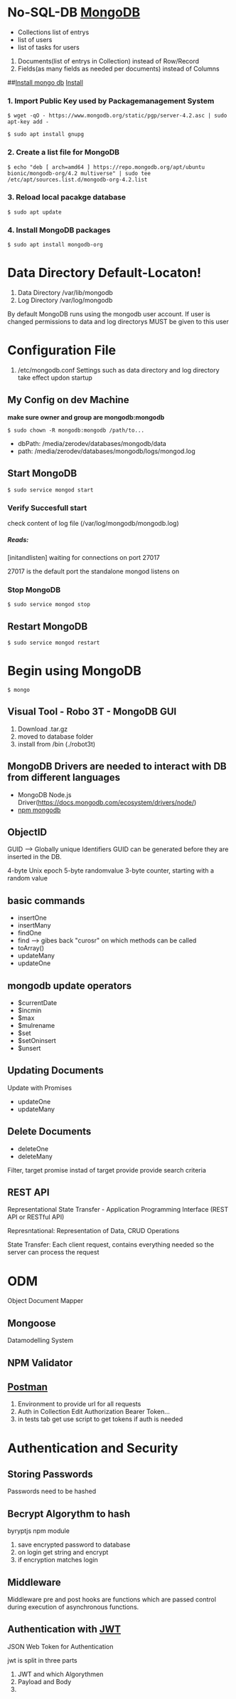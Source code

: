 # No-SQL-DB [MongoDB](https://www.mongodb.com/download-center/community)

* Collections list of entrys
 * list of users
 * list of tasks for users

1. Documents(list of entrys in Collection) instead of Row/Record
1. Fields(as many fields as needed per documents) instead of Columns



##[Install mongo db](https://docs.mongodb.com/manual/tutorial/install-mongodb-on-ubuntu/)
[Install](https://itsfoss.com/install-mongodb-ubuntu/)

### 1. Import Public Key used by Packagemanagement System

    $ wget -qO - https://www.mongodb.org/static/pgp/server-4.2.asc | sudo apt-key add -

    $ sudo apt install gnupg

### 2. Create a list file for MongoDB

    $ echo "deb [ arch=amd64 ] https://repo.mongodb.org/apt/ubuntu bionic/mongodb-org/4.2 multiverse" | sudo tee /etc/apt/sources.list.d/mongodb-org-4.2.list

### 3. Reload local pacakge database

    $ sudo apt update

### 4. Install MongoDB packages

    $ sudo apt install mongodb-org

# Data Directory Default-Locaton!

1. Data Directory /var/lib/mongodb
1. Log Directory /var/log/mongodb

By default MongoDB runs using the mongodb user account. If user is changed permissions to data and log directorys MUST be given to this user

# Configuration File
1. /etc/mongodb.conf
Settings such as data directory and log directory take effect updon startup

## My Config on dev Machine
**make sure owner and group are mongodb:mongodb**

    $ sudo chown -R mongodb:mongodb /path/to...

* dbPath: /media/zerodev/databases/mongodb/data
* path: /media/zerodev/databases/mongodb/logs/mongod.log


## Start MongoDB

    $ sudo service mongod start

### Verify Succesfull start

check content of log file (/var/log/mongodb/mongodb.log)

##### Reads:

[initandlisten] waiting for connections on port 27017

27017 is the default port the standalone mongod listens on

### Stop MongoDB

    $ sudo service mongod stop

## Restart MongoDB

    $ sudo service mongod restart

# Begin using MongoDB

    $ mongo


## Visual Tool - Robo 3T -  MongoDB GUI
1. Download .tar.gz
1. moved to database folder
1. install from /bin (./robot3t)


## MongoDB Drivers are needed to interact with DB from different languages
* MongoDB Node.js Driver(https://docs.mongodb.com/ecosystem/drivers/node/)
* [npm mongodb](https://www.npmjs.com/package/mongodb)



## ObjectID
GUID --> Globally unique Identifiers
GUID can be generated before they are inserted in the DB.

4-byte Unix epoch
5-byte randomvalue
3-byte counter, starting with a random value


## basic commands
* insertOne
* insertMany
* findOne
* find --> gibes back "curosr" on which methods can be called
 * toArray()
* updateMany
* updateOne


## mongodb update operators
* $currentDate
* $incmin
* $max
* $mulrename
* $set
* $setOninsert
* $unsert


## Updating Documents

Update with Promises
* updateOne
* updateMany


## Delete Documents
* deleteOne
* deleteMany

Filter, target promise instad of target
provide provide search criteria




## REST API
Representational State Transfer - Application Programming Interface (REST API or RESTful API)

Represntational: Representation of Data, CRUD Operations

State Transfer: Each client request, contains everything needed so the server can process the request






# ODM
Object Document Mapper

## Mongoose
Datamodelling System

## NPM Validator


## [Postman](https://www.getpostman.com/)

1. Environment to provide url for all requests
1. Auth in Collection Edit Authorization Bearer Token...
1. in tests tab get use script to get tokens if auth is needed

# Authentication and Security

## Storing Passwords
Passwords need to be hashed

## Becrypt Algorythm to hash

byryptjs npm module

1. save encrypted password to database
2. on login get string and encrypt
3. if encryption matches login


## Middleware
Middleware pre and post hooks are functions which are passed control during execution of asynchronous functions.


## Authentication with [JWT](https://www.npmjs.com/package/jsonwebtoken)
JSON Web Token for Authentication

jwt is split in three parts

1. JWT and which Algorythmen
1. Payload and Body
1.
